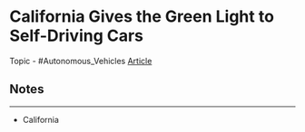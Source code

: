 # California Gives the Green Light to Self-Driving Cars
Topic - #Autonomous_Vehicles 
[Article](https://spectrum.ieee.org/california-gives-the-green-light-to-selfdriving-cars)

## Notes
---
- California 